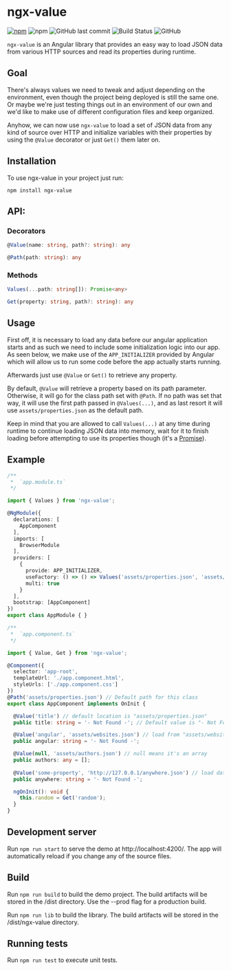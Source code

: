 # ngx-value

[![npm](https://img.shields.io/npm/v/ngx-value?color=F33)](https://www.npmjs.com/package/ngx-value)
![npm](https://img.shields.io/npm/dt/ngx-value?color=F33)
![GitHub last commit](https://img.shields.io/github/last-commit/penrique/ngx-value?color=3B3)
![Build Status](https://travis-ci.org/penrique/ngx-value.svg?branch=master)
![GitHub](https://img.shields.io/github/license/penrique/ngx-value?color=%2339F)

`ngx-value` is an Angular library that provides an easy way to load JSON data from various HTTP sources and read its properties during runtime.

## Goal

There's always values we need to tweak and adjust depending on the environment, even though the project being deployed is still the same one. Or maybe we're just testing things out in an environment of our own and we'd like to make use of different configuration files and keep organized.

Anyhow, we can now use `ngx-value` to load a set of JSON data from any kind of source over HTTP and initialize variables with their properties by using the `@Value` decorator or just `Get()` them later on.

## Installation

To use ngx-value in your project just run:

```
npm install ngx-value
```

## API:

### Decorators
```ts
@Value(name: string, path?: string): any
```

```ts
@Path(path: string): any
```

### Methods
```ts
Values(...path: string[]): Promise<any>
```

```ts
Get(property: string, path?: string): any
```

## Usage

First off, it is necessary to load any data before our angular application starts and as such we need to include some initialization logic into our app. As seen below, we make use of the `APP_INITIALIZER` provided by Angular which will allow us to run some code before the app actually starts running.

Afterwards just use `@Value` or `Get()` to retrieve any property.

By default, `@Value` will retrieve a property based on its path parameter. Otherwise, it will go for the class path set with `@Path`. If no path was set that way, it will use the first path passed in `@Values(...)`, and as last resort it will use `assets/properties.json` as the default path.

Keep in mind that you are allowed to call `Values(...)` at any time during runtime to continue loading JSON data into memory, wait for it to finish loading before attempting to use its properties though (it's a [Promise](https://developer.mozilla.org/en-US/docs/Web/JavaScript/Reference/Global_Objects/Promise)).

## Example 
```ts
/**
 *  `app.module.ts`
 */

import { Values } from 'ngx-value';

@NgModule({
  declarations: [
    AppComponent
  ],
  imports: [
    BrowserModule
  ],
  providers: [
    {
      provide: APP_INITIALIZER,
      useFactory: () => () => Values('assets/properties.json', 'assets/websites.json', 'assets/authors.json'),
      multi: true
    }
  ],
  bootstrap: [AppComponent]
})
export class AppModule { }
```

```ts
/**
 *  `app.component.ts`
 */

import { Value, Get } from 'ngx-value';

@Component({
  selector: 'app-root',
  templateUrl: './app.component.html',
  styleUrls: ['./app.component.css']
})
@Path('assets/properties.json') // Default path for this class
export class AppComponent implements OnInit {

  @Value('title') // default location is "assets/properties.json"
  public title: string = '- Not Found -'; // Default value is "- Not Found -"

  @Value('angular', 'assets/websites.json') // load from "assets/websites.json"
  public angular: string = '- Not Found -';

  @Value(null, 'assets/authors.json') // null means it's an array
  public authors: any = [];
  
  @Value('some-property', 'http://127.0.0.1/anywhere.json') // load data from some other site
  public anywhere: string = '- Not Found -';

  ngOnInit(): void {
    this.random = Get('random');
  }
}
```

## Development server

Run `npm run start` to serve the demo at http://localhost:4200/. The app will automatically reload if you change any of the source files.

## Build

Run `npm run build` to build the demo project. The build artifacts will be stored in the /dist directory. Use the --prod flag for a production build.

Run `npm run lib` to build the library. The build artifacts will be stored in the /dist/ngx-value directory.

## Running tests

Run `npm run test` to execute unit tests.